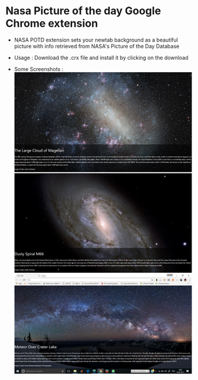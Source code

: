 Nasa Picture of the day Google Chrome extension
==

* NASA POTD extension sets your newtab background as a beautiful picture with info retrieved from NASA's Picture of the Day Database

* Usage : Download the .crx file and install it by clicking on the download

* Some Screenshots : ![](images/1.png)
![](images/2.png)
![](images/3.png)